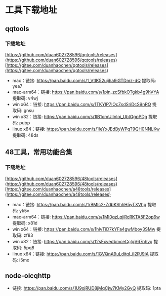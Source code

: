 # 工具下载地址

## qqtools

### 下载地址
[https://github.com/duan602728596/qqtools/releases](https://github.com/duan602728596/qqtools/releases)   
[https://gitee.com/duanhaochen/qqtools/releases](https://gitee.com/duanhaochen/qqtools/releases)
* mac：链接: https://pan.baidu.com/s/1_VtIK52uijha9iGTDmz-dQ 提取码: yea7
* mac-arm64：链接: https://pan.baidu.com/s/1pin_zcSfbkOTgkb4g9hVYA 提取码: v4wj
* win x64：链接: https://pan.baidu.com/s/1TKYlP7IOcZsdSriDcS9nRQ 提取码: gnsu
* win x32：链接: https://pan.baidu.com/s/1lB1omUlInIqi_UbtGgpPDg 提取码: pubp
* linux x64：链接: https://pan.baidu.com/s/1IeYxJEdByWPqT9QH0NNLKw 提取码: 48ds

## 48工具，常用功能合集

### 下载地址
[https://github.com/duan602728596/48tools/releases](https://github.com/duan602728596/48tools/releases)   
[https://gitee.com/duanhaochen/a48tools/releases](https://gitee.com/duanhaochen/a48tools/releases)
* mac：链接: https://pan.baidu.com/s/1rBMIc2-ZdbKShhH5yTXVhg 提取码: yk5v
* mac-arm64：链接: https://pan.baidu.com/s/1MI0qzLqjiRcRKTA5F2op6w 提取码: x81d
* win x64：链接: https://pan.baidu.com/s/1hlvTiD7kYFa4gwMboy3SMw 提取码: zf83
* win x32：链接: https://pan.baidu.com/s/12sFxvedbmceCglgV67nhyg 提取码: 5pq8
* linux x64：链接: https://pan.baidu.com/s/1GVQnA9uLditqI_iI2PJ9lA 提取码: i5mx

## node-oicqhttp

* 链接: https://pan.baidu.com/s/1U9ojRUD8jMqCjw7KMy2GyQ 提取码: 1pta

